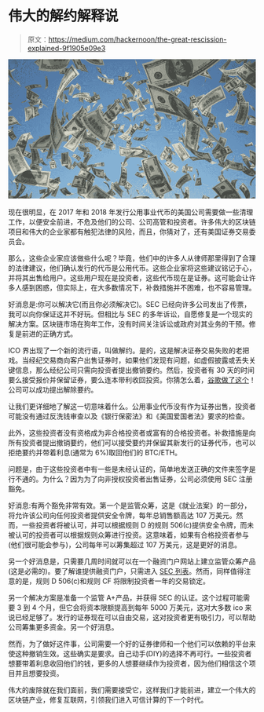 # 伟大的解约解释说

> 原文：<https://medium.com/hackernoon/the-great-rescission-explained-9f1905e09e3>

![](img/b09afb840b769d9eaa55a1ebb5f08dea.png)

现在很明显，在 2017 年和 2018 年发行公用事业代币的美国公司需要做一些清理工作，以便安全前进，不危及他们的公司、公司高管和投资者。许多伟大的区块链项目和伟大的企业家都有触犯法律的风险，而且，你猜对了，还有美国证券交易委员会。

那么，这些企业家应该做些什么呢？毕竟，他们中的许多人从律师那里得到了合理的法律建议，他们确认发行的代币是公用代币。这些企业家将这些建议铭记于心，并将其出售给用户。这些用户现在是投资者，这些代币现在是证券。这可能会让许多人感到困惑，但实际上，在大多数情况下，补救措施并不困难，也不容易管理。

好消息是:你可以解决它(而且你必须解决它)。SEC 已经向许多公司发出了传票，我可以向你保证这并不好玩。但相比与 SEC 的多年诉讼，自愿修复是一个现实的解决方案。区块链市场在狗年工作，没有时间关注诉讼或政府对其业务的干预。修复是前进的正确方式。

ICO 界出现了一个新的流行语，叫做解约。是的，这是解决证券交易失败的老把戏。当经纪交易商向客户出售证券时，如果他们发现有问题，如虚假披露或丢失关键信息，那么经纪公司只需向投资者提出撤销要约。然后，投资者有 30 天的时间要么接受报价并保留证券，要么连本带利收回投资。你猜怎么着，[谷歌做了这个](https://www.sec.gov/Archives/edgar/data/1288776/000119312504134174/ds1a.htm)！公司可以成功提出解除要约。

让我们更详细地了解这一切意味着什么。公用事业代币没有作为证券出售，投资者可能没有通过反洗钱审查以及《银行保密法》和《美国爱国者法》要求的检查。

此外，这些投资者没有资格成为非合格投资者或富有的合格投资者。补救措施是向所有投资者提出撤销要约，他们可以接受要约并保留其新发行的证券代币，也可以拒绝要约并带着利息(通常为 6%)取回他们的 BTC/ETH。

问题是，由于这些投资者中有一些是未经认证的，简单地发送正确的文件来签字是行不通的。为什么？因为为了向非授权投资者出售证券，公司必须使用 SEC 注册豁免。

好消息:有两个豁免非常有效。第一个是监管众筹，这是《就业法案》的一部分，将允许该公司向任何投资者提供安全令牌，每年总销售额高达 107 万美元。然而，一些投资者将被认可，并可以根据规则 D 的规则 506(c)提供安全令牌，而未被认可的投资者可以根据规则众筹进行投资。这意味着，如果有合格投资者参与(他们很可能会参与)，公司每年可以筹集超过 107 万美元，这是更好的消息。

另一个好消息是，只需要几周时间就可以在一个融资门户网站上建立监管众筹产品(这是必需的)。要了解谁提供融资门户，只需进入 [SEC 列表](http://www.finra.org/about/funding-portals-we-regulate)。然而，同样值得注意的是，规则 D 506(c)和规则 CF 将限制投资者一年的交易锁定。

另一个解决方案是准备一个监管 A+产品，并获得 SEC 的认证。这个过程可能需要 3 到 4 个月，但它会将资本限额提高到每年 5000 万美元，这对大多数 ico 来说已经足够了。发行的证券现在可以自由交易，这对投资者更有吸引力，可以帮助公司筹集更多资金。另一个好消息。

然而，为了做好这件事，公司需要一个好的证券律师和一个他们可以依赖的平台来使这种撤销生效。这些确实是要求。自己动手(DIY)的选择不再可行。一些投资者想要带着利息收回他们的钱，更多的人想要继续作为投资者，因为他们相信这个项目并且想要投资。

伟大的废除就在我们面前，我们需要接受它，这样我们才能前进，建立一个伟大的区块链产业，修复互联网，引领我们进入可信计算的下一个时代。